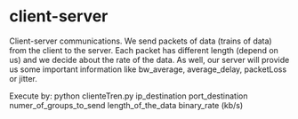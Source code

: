 # client-server

Client-server communications. We send packets of data (trains of data) from the client to the server. Each packet has different length (depend on us) and we decide about the rate of the data. As well, our server will provide us some important information like bw_average, average_delay, packetLoss or jitter.

Execute by: python clienteTren.py ip_destination port_destination numer_of_groups_to_send length_of_the_data binary_rate (kb/s)
